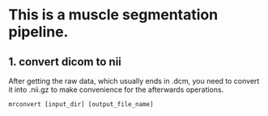 # This is a muscle segmentation pipeline.

## 1. convert dicom to nii

After getting the raw data, which usually ends in .dcm, you need to convert it into .nii.gz to make convenience for the afterwards operations.

```
mrconvert [input_dir] [output_file_name]
```